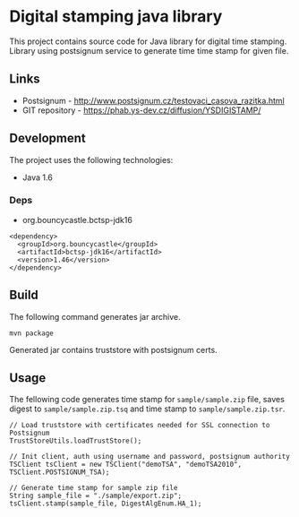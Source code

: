 Digital stamping java library
=============================

This project contains source code for Java library for digital time stamping.
Library using postsignum service to generate time time stamp for given file.

## Links

- Postsignum - http://www.postsignum.cz/testovaci_casova_razitka.html
- GIT repository - https://phab.ys-dev.cz/diffusion/YSDIGISTAMP/

## Development

The project uses the following technologies:

- Java 1.6

### Deps

- org.bouncycastle.bctsp-jdk16

```
<dependency>
  <groupId>org.bouncycastle</groupId>
  <artifactId>bctsp-jdk16</artifactId>
  <version>1.46</version>
</dependency>
```

## Build

The following command generates jar archive.

    mvn package
    
Generated jar contains truststore with postsignum certs.

## Usage

The fellowing code generates time stamp for `sample/sample.zip` file, 
saves digest to `sample/sample.zip.tsq` and time stamp to `sample/sample.zip.tsr`.

```
// Load truststore with certificates needed for SSL connection to Postsignum
TrustStoreUtils.loadTrustStore();

// Init client, auth using username and password, postsignum authority
TSClient tsClient = new TSClient("demoTSA", "demoTSA2010", TSClient.POSTSIGNUM_TSA);

// Generate time stamp for sample zip file
String sample_file = "./sample/export.zip";
tsClient.stamp(sample_file, DigestAlgEnum.HA_1);
```
